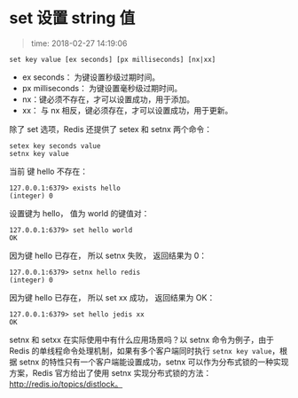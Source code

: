 # set 设置 string 值
>time: 2018-02-27 14:19:06

```
set key value [ex seconds] [px milliseconds] [nx|xx]
```

* ex seconds： 为键设置秒级过期时间。
* px milliseconds： 为键设置毫秒级过期时间。
* nx：键必须不存在，才可以设置成功，用于添加。
* xx： 与 nx 相反，键必须存在，才可以设置成功，用于更新。

除了 set 选项，Redis 还提供了 setex 和 setnx 两个命令：
```
setex key seconds value
setnx key value
```


当前 键 hello 不存在：
```
127.0.0.1:6379> exists hello
(integer) 0
```

设置键为 hello， 值为 world 的键值对：
```
127.0.0.1:6379> set hello world
OK
```

因为键 hello 已存在， 所以 setnx 失败， 返回结果为 0：
```
127.0.0.1:6379> setnx hello redis
(integer) 0
```

因为键 hello 已存在， 所以 set xx 成功， 返回结果为 OK：
```
127.0.0.1:6379> set hello jedis xx
OK
```

setnx 和 setxx 在实际使用中有什么应用场景吗？以 setnx 命令为例子，由于 Redis 的单线程命令处理机制，如果有多个客户端同时执行 `setnx key value`，根据 setnx 的特性只有一个客户端能设置成功，setnx 可以作为分布式锁的一种实现方案，Redis 官方给出了使用 setnx 实现分布式锁的方法：http://redis.io/topics/distlock。
